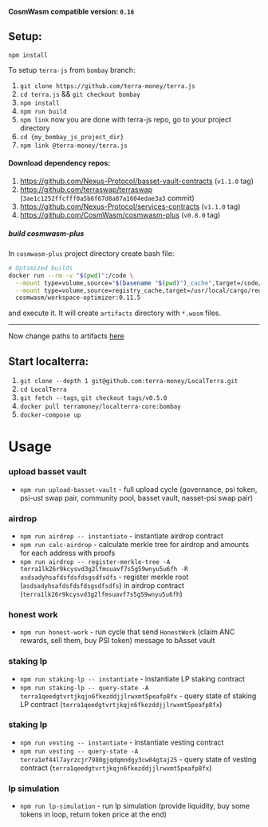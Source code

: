 **CosmWasm compatible version: `0.16`**

## Setup:

`npm install`

To setup `terra-js` from `bombay` branch:
1. `git clone https://github.com/terra-money/terra.js`
2. `cd terra.js` && `git checkout bombay`
3. `npm install`
4. `npm run build`
5. `npm link`
now you are done with terra-js repo, go to your project directory
6. `cd {my_bombay_js_project_dir}`
7. `npm link @terra-money/terra.js`

#### Download dependency repos:

1. https://github.com/Nexus-Protocol/basset-vault-contracts (`v1.1.0` tag)
2. https://github.com/terraswap/terraswap (`3ae1c1252ffcfff0a5b6f67d8a87a1604edae3a3` commit)
3. https://github.com/Nexus-Protocol/services-contracts (`v1.1.0` tag)
4. https://github.com/CosmWasm/cosmwasm-plus (`v0.8.0` tag)

##### build cosmwasm-plus

In `cosmwasm-plus` project directory create bash file:
```sh
# Optimized builds
docker run --rm -v "$(pwd)":/code \
  --mount type=volume,source="$(basename "$(pwd)")_cache",target=/code/target \
  --mount type=volume,source=registry_cache,target=/usr/local/cargo/registry \
  cosmwasm/workspace-optimizer:0.11.5
```
and execute it. It will create `artifacts` directory with `*.wasm` files.

---

Now change paths to artifacts [here](src/basset_vault/definition.ts)

## Start localterra:

1. `git clone --depth 1 git@github.com:terra-money/LocalTerra.git`
2. `cd LocalTerra`
3. `git fetch --tags`, `git checkout tags/v0.5.0`
3. `docker pull terramoney/localterra-core:bombay`
4. `docker-compose up`

# Usage

### upload basset vault

- `npm run upload-basset-vault` - full upload cycle (governance, psi token, psi-ust swap pair, community pool, basset vault, nasset-psi swap pair)

### airdrop

- `npm run airdrop -- instantiate` - instantiate airdrop contract
- `npm run calc-airdrop` - calculate merkle tree for airdrop and amounts for each address with proofs
- `npm run airdrop -- register-merkle-tree -A terra1lk26r9kcysvd3g2lfmsuavf7s5g59wnyu5u6fh -R asdsadyhsafdsfdsfdsgsdfsdfs` - register merkle root (`asdsadyhsafdsfdsfdsgsdfsdfs`) in airdrop contract (`terra1lk26r9kcysvd3g2lfmsuavf7s5g59wnyu5u6fh`)

### honest work

- `npm run honest-work` - run cycle that send `HonestWork` (claim ANC rewards, sell them, buy PSI token) message to bAsset vault

### staking lp

- `npm run staking-lp -- instantiate` - instantiate LP staking contract
- `npm run staking-lp -- query-state -A terra1qeedgtvrtjkqjn6fkezddjjlrwxmt5peafp8fx` - query state of staking LP contract (`terra1qeedgtvrtjkqjn6fkezddjjlrwxmt5peafp8fx`)

### staking lp

- `npm run vesting -- instantiate` - instantiate vesting contract
- `npm run vesting -- query-state -A terra1ef44l7ayrzcjr7980gjqdqmndgy3cw04gtaj25` - query state of vesting contract (`terra1qeedgtvrtjkqjn6fkezddjjlrwxmt5peafp8fx`)

### lp simulation

- `npm run lp-simulation` - run lp simulation (provide liquidity, buy some tokens in loop, return token price at the end)
